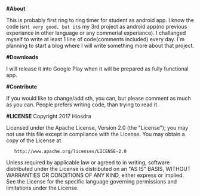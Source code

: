 <b>#About</b>

This is probably first ring to ring timer for student as android app.
I know the code isn`t very good, but it`s my 3rd project as android app(no previous experiance in other language or any commerial experiance).
I challanged myself to write at least 1 line of code(comments included) every day.
I`m planning to start a blog where I will write something more about that project.

<b>#Downloads</b>

I will release it into Google Play when it will be prepared as fully functional app.

<b>#Contribute</b>

If you would like to change/add sth, you can, but please comment as much as you can. People prefers writing code, than trying to read it.

<b>#LICENSE</b>
 Copyright 2017 Hiosdra

   Licensed under the Apache License, Version 2.0 (the "License");
   you may not use this file except in compliance with the License.
   You may obtain a copy of the License at

       http://www.apache.org/licenses/LICENSE-2.0

   Unless required by applicable law or agreed to in writing, software
   distributed under the License is distributed on an "AS IS" BASIS,
   WITHOUT WARRANTIES OR CONDITIONS OF ANY KIND, either express or implied.
   See the License for the specific language governing permissions and
   limitations under the License.
